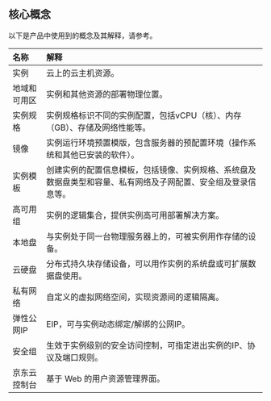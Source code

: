## 核心概念
以下是产品中使用到的概念及其解释，请参考。

名称|解释
:---|:---
实例| 云上的云主机资源。
地域和可用区|实例和其他资源的部署物理位置。
实例规格|实例规格标识不同的实例配置，包括vCPU（核）、内存（GB）、存储及网络性能等。
镜像|实例运行环境预置模版，包含服务器的预配置环境（操作系统和其他已安装的软件）。
实例模板|创建实例的配置信息模板，包括镜像、实例规格、系统盘及数据盘类型和容量、私有网络及子网配置、安全组及登录信息等。
高可用组|实例的逻辑集合，提供实例高可用部署解决方案。
本地盘|与实例处于同一台物理服务器上的，可被实例用作存储的设备。
云硬盘|分布式持久块存储设备，可以用作实例的系统盘或可扩展数据盘使用。
私有网络|自定义的虚拟网络空间，实现资源间的逻辑隔离。
弹性公网IP|EIP，可与实例动态绑定/解绑的公网IP。
安全组|生效于实例级别的安全访问控制，可指定进出实例的IP、协议及端口规则。
京东云控制台|基于 Web 的用户资源管理界面。
